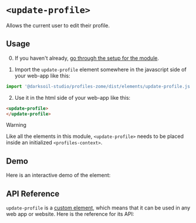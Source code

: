 # `<update-profile>`

Allows the current user to edit their profile.

## Usage

0. If you haven't already, [go through the setup for the module](/setup).

1. Import the `update-profile` element somewhere in the javascript side of your web-app like this:

```js
import '@darksoil-studio/profiles-zome/dist/elements/update-profile.js'
```

2. Use it in the html side of your web-app like this:

```html
<update-profile>
</update-profile>
```

> [!WARNING]
> Like all the elements in this module, `<update-profile>` needs to be placed inside an initialized `<profiles-context>`.

## Demo

Here is an interactive demo of the element:

<element-demo>
</element-demo>

<script setup>
import { onMounted } from 'vue'
import {
  ProfilesZomeMock,
  demoProfiles,
} from "../../ui/src/mocks.ts";
import { ProfilesStore } from "../../ui/src/profiles-store.ts";
import { ProfilesClient } from "../../ui/src/profiles-client.ts";
import { decodeHashFromBase64, encodeHashToBase64 } from '@holochain/client';
import { render } from 'lit';
import { html, unsafeStatic } from "lit/static-html.js";

onMounted(async () => {
  // Elements need to be imported on the client side, not the SSR side
  // Reference: https://vitepress.dev/guide/ssr-compat#importing-in-mounted-hook
  await import('@api-viewer/docs/lib/api-docs.js');
  await import('@api-viewer/demo/lib/api-demo.js');
  await import('../../ui/src/elements/profiles-context.ts');
  await import('../../ui/src/elements/update-profile.ts');

  const profiles = await demoProfiles();
  const myPubKey = Array.from(profiles.keys())[0];
  const mock = new ProfilesZomeMock(profiles, myPubKey);
  const client = new ProfilesClient(mock, "lobby");
  const store = new ProfilesStore(client);
    
  render(html`
    <profiles-context .store=${store}>
      <api-demo src="custom-elements.json" only="update-profile" exclude-knobs="store">
        <template data-element="update-profile" data-target="host">
          <update-profile style="width: 500px">
          </update-profile>
        </template>
      </api-demo>
    </profiles-context>`,
    document.querySelector('element-demo')
  );
});

</script>

## API Reference

`update-profile` is a [custom element](https://web.dev/articles/custom-elements-v1), which means that it can be used in any web app or website. Here is the reference for its API:

<api-docs src="custom-elements.json" only="update-profile">
</api-docs>
